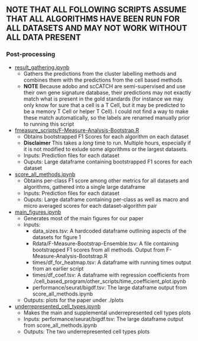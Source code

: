 ## **NOTE THAT ALL FOLLOWING SCRIPTS ASSUME THAT ALL ALGORITHMS HAVE BEEN RUN FOR ALL DATASETS AND MAY NOT WORK WITHOUT ALL DATA PRESENT** 
### Post-processing
* [result_gathering.ipynb](result_gathering.ipynb)
    * Gathers the predictions from the cluster labelling methods and combines 
    them with the predictions from the cell based methods
    * **NOTE** Because adobo and scCATCH are semi-supervised and use their own 
    gene signature database, their predictions may not exactly match what is 
    present in the gold standards (for instance we may only know for sure that a
    cell is a T Cell, but it may be predicted to be a memory T Cell or helper T 
    Cell). I could not find a way to make these match automatically, so the 
    labels are renamed manually prior to running this script
* [fmeasure_scripts/F-Measure-Analysis-Bootstrap.R](fmeasure_scripts/F-Measure-Analysis-Bootstrap.R)
    * Obtains bootstrapped F1 Scores for each algorithm on each dataset
    * **Disclaimer** This takes a _long_ time to run. Multiple hours, especially
    if it is not modified to exlude some algorithms or the largest datasets.
    * Inputs: Prediction files for each dataset
    * Ouputs: Large dataframe containing bootstrapped F1 scores for each dataset
* [score_all_methods.ipynb](score_all_methods.ipynb)
    * Obtains per-class F1 score among other metrics for all datasets and 
    algorithms, gathered into a single large dataframe
    * Inputs: Prediction files for each dataset
    * Ouputs: Large dataframe containing per-class as well as macro and micro 
    averaged scores for each dataset-algorithm pair
* [main_figures.ipynb](main_figures.ipynb)
    * Generates most of the main figures for our paper
    * Inputs:
        * data_sizes.tsv: A hardcoded dataframe outlining aspects of the 
        datasets for figure 1
        * Rdata/F-Measure-Bootstrap-Ensemble.tsv: A file containing bootstrapped
        F1 scores from all methods. Output from F-Measure-Analysis-Bootstrap.R
        * times/df_for_heatmap.tsv: A dataframe with running times output from 
        an earlier script
        * times/df_coef.tsv: A dataframe with regression coefficients from
        ./cell_based_program/other_scripts/time_coefficient_plot.ipynb
        * performance/seurat/bigdf.tsv: The large dataframe output 
        from score_all_methods.ipynb
    * Outputs: plots for the paper under ./plots
* [underrepresented_cell_types.ipynb](underrepresented_cell_types.ipynb)
    * Makes the main and supplemental underrepresented cell types plots
    * Inputs: performance/seurat/bigdf.tsv: The large dataframe output from 
    score_all_methods.ipynb
    * Outputs: The two underrepresented cell types plots